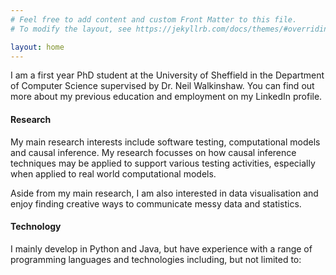 ```yaml
---
# Feel free to add content and custom Front Matter to this file.
# To modify the layout, see https://jekyllrb.com/docs/themes/#overriding-theme-defaults

layout: home
---
```

I am a first year PhD student at the University of Sheffield in the Department of Computer Science supervised by Dr. Neil Walkinshaw. You can find out more about my previous education and employment on my LinkedIn profile.

#### Research
My main research interests include software testing, computational models and causal inference. My research focusses on how causal inference techniques may be applied to support various testing activities, especially when applied to real world computational models.

Aside from my main research, I am also interested in data visualisation and enjoy finding creative ways to communicate messy data and statistics.

#### Technology
I mainly develop in Python and Java, but have experience with a range of programming languages and technologies including, but not limited to:

<p align="center">
    <i class="devicon-python-plain technologyIcons"></i>
    <i class="devicon-java-plain technologyIcons"></i>
    <i class="devicon-ruby-plain technologyIcons"></i>
    <i class="devicon-javascript-plain technologyIcons"></i>
    <i class="devicon-angularjs-plain technologyIcons"></i>
    <i class="devicon-git-plain technologyIcons"></i>
</p>


